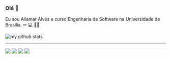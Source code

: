 ### Olá 👋

Eu sou Ailamar Alves e curso Engenharia de Software na Universidade de Brasília. ✏ 💻 🤜🤛


![my github stats](https://github-readme-stats.vercel.app/api?username=ailamaralves&show_icons=true&theme=radical)

---

[<img src="https://img.shields.io/badge/linkedin-%230077B5.svg?&style=for-the-badge&logo=linkedin&logoColor=white" />](https://www.linkedin.com/in/ailamaralves/)
[<img src="https://img.shields.io/badge/gmail-D14836?&style=for-the-badge&logo=gmail&logoColor=white" />](https://img.shields.io/badge/gmail-D14836?&style=for-the-badge&logo=gmail&logoColor=white)
[<img src = "https://img.shields.io/badge/instagram-%23E4405F.svg?&style=for-the-badge&logo=instagram&logoColor=white">](https://www.instagram.com/ailamaralves/) [<img src = "https://img.shields.io/badge/facebook-%231877F2.svg?&style=for-the-badge&logo=facebook&logoColor=white">](https://www.facebook.com/ailamaralves)
